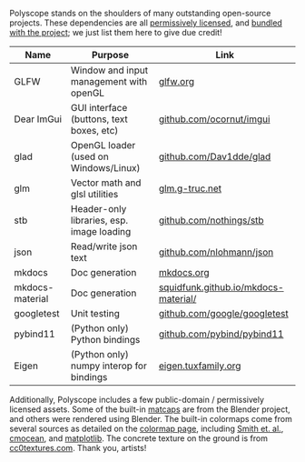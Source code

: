 Polyscope stands on the shoulders of many outstanding open-source projects. These dependencies are all [permissively licensed]([[url.prefix]]/about/license), and [bundled with the project]([[url.prefix]]/building); we just list them here to give due credit!


| Name | Purpose | Link |
--- | --- | ---
GLFW | Window and input management with openGL | [glfw.org](http://www.glfw.org)
Dear ImGui | GUI interface (buttons, text boxes, etc) | [github.com/ocornut/imgui](https://github.com/ocornut/imgui)
glad | OpenGL loader (used on Windows/Linux) | [github.com/Dav1dde/glad](https://github.com/Dav1dde/glad)
glm | Vector math and glsl utilities | [glm.g-truc.net](https://glm.g-truc.net/)
stb | Header-only libraries, esp. image loading | [github.com/nothings/stb](https://github.com/nothings/stb)
json | Read/write json text | [github.com/nlohmann/json](https://github.com/nlohmann/json)
mkdocs | Doc generation | [mkdocs.org](https://mkdocs.org)
mkdocs-material | Doc generation | [squidfunk.github.io/mkdocs-material/](https://squidfunk.github.io/mkdocs-material/)
googletest | Unit testing | [github.com/google/googletest](https://github.com/google/googletest)
pybind11 | (Python only) Python bindings  | [github.com/pybind/pybind11](https://github.com/pybind/pybind11)
Eigen | (Python only) numpy interop for bindings | [eigen.tuxfamily.org](http://eigen.tuxfamily.org/)

Additionally, Polyscope includes a few public-domain / permissively licensed assets. Some of the built-in [matcaps]([[url.prefix]]/features/materials) are from the Blender project, and others were rendered using Blender.  The built-in colormaps come from several sources as detailed on the [colormap page]([[url.prefix]]/features/colormaps), including [Smith et. al.](https://github.com/BIDS/colormap/blob/master/colormaps.py), [cmocean](http://tos.org/oceanography/assets/docs/29-3_thyng.pdf), and [matplotlib](https://matplotlib.org/).  The concrete texture on the ground is from [cc0textures.com](https://cc0textures.com/). Thank you, artists!
